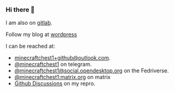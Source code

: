 ### Hi there 👋
I am also on [gitlab](gitlab.com/minecraftchest1).

Follow my blog at [wordpress](https://minecraftchest1.wordpress.com)

I can be reached at:
 - [minecraftchest1+github@outlook.com](mailto:minecraftchest1+github@outlook.com).
 - [@minecraftchest1](https://t.me/Minecraftchest1) on telegram.
 - [@minecraftchest1@social.opendesktop.org](https://social.opendesktop.org/@minecraftchest1) on the Fedriverse.
 - [@minecraftchest1:matrix.org](https://matrix.to/#/@minecraftchest1:matrix.org) on matrix
 - [Github Discussions](https://github.com/minecraftchest1/Minecraftchest1/discussions) on my repro.
<!--
**minecraftchest1/Minecraftchest1** is a ✨ _special_ ✨ repository because its `README.md` (this file) appears on your GitHub profile.

Here are some ideas to get you started:

- 🔭 I’m currently working on ...
- 🌱 I’m currently learning ...
- 👯 I’m looking to collaborate on ...
- 🤔 I’m looking for help with ...
- 💬 Ask me about ...
- 📫 How to reach me: ...
- 😄 Pronouns: ...
- ⚡ Fun fact: ...
-->

